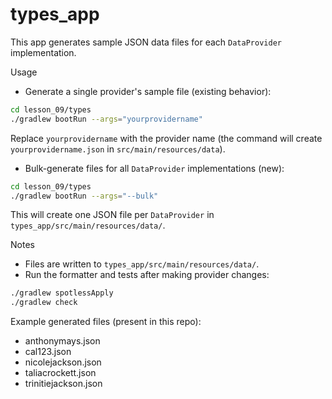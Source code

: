 # types_app

This app generates sample JSON data files for each `DataProvider` implementation.

Usage

- Generate a single provider's sample file (existing behavior):

```bash
cd lesson_09/types
./gradlew bootRun --args="yourprovidername"
```

Replace `yourprovidername` with the provider name (the command will create `yourprovidername.json` in `src/main/resources/data`).

- Bulk-generate files for all `DataProvider` implementations (new):

```bash
cd lesson_09/types
./gradlew bootRun --args="--bulk"
```

This will create one JSON file per `DataProvider` in `types_app/src/main/resources/data/`.

Notes

- Files are written to `types_app/src/main/resources/data/`.
- Run the formatter and tests after making provider changes:

```bash
./gradlew spotlessApply
./gradlew check
```

Example generated files (present in this repo):

- anthonymays.json
- cal123.json
- nicolejackson.json
- taliacrockett.json
- trinitiejackson.json
